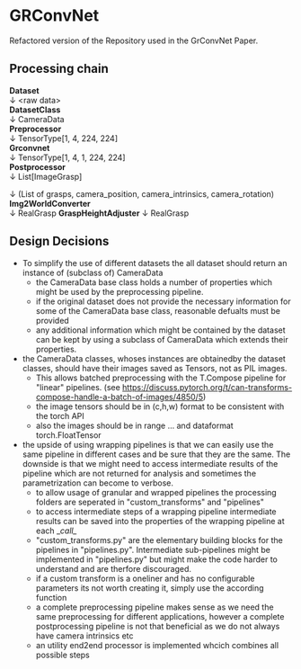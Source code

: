 # GRConvNet
Refactored version of the Repository used in the GrConvNet Paper.   

## Processing chain
**Dataset**  
&darr; \<raw data\>  
**DatasetClass**  
&darr; CameraData  
**Preprocessor**  
&darr; TensorType[1, 4, 224, 224]  
**Grconvnet**  
&darr; TensorType[1, 4, 1, 224, 224]  
**Postprocessor**  
&darr; List[ImageGrasp]


&darr; (List of grasps, camera_position, camera_intrinsics, camera_rotation)  
**Img2WorldConverter**  
&darr; RealGrasp
**GraspHeightAdjuster**
&darr; RealGrasp

## Design Decisions
- To simplify the use of different datasets the all dataset should return an instance of (subclass of) CameraData
    - the CameraData base class holds a number of properties which might be used by the preprocessing pipeline.
    - if the original dataset does not provide the necessary information for some of the CameraData base class, reasonable defualts must be provided
    - any additional information which might be contained by the dataset can be kept by using a subclass of CameraData which extends their properties.
- the CameraData classes, whoses instances are obtainedby the dataset classes, should have their images saved as Tensors, not as PIL images. 
    - This allows batched preprocessing with the T.Compose pipeline for "linear" pipelines. (see https://discuss.pytorch.org/t/can-transforms-compose-handle-a-batch-of-images/4850/5) 
    - the image tensors should be in (c,h,w) format to be consistent with the torch API
    - also the images should be in range ... and dataformat torch.FloatTensor
- the upside of using wrapping pipelines is that we can easily use the same pipeline in different cases and be sure that they are the same. The downside is that we might need to access intermediate results of the pipeline which are not returned for analysis and sometimes the parametrization can become to verbose.
    - to allow usage of granular and wrapped pipelines the processing folders are seperated in "custom_transforms" and "pipelines"
    - to access intermediate steps of a wrapping pipeline intermediate results can be saved into the properties of the wrapping pipeline at each \__call\__ 
    - "custom_transforms.py" are the elementary building blocks for the pipelines in "pipelines.py". Intermediate sub-pipelines might be implemented in "pipelines.py" but might make the code harder to understand and are therfore discouraged.
    - if a custom transform is a oneliner and has no configurable parameters its not worth creating it, simply use the according function
    - a complete preprocessing pipeline makes sense as we need the same preprocessing for different applications, however a complete postprocessing pipeline is not that beneficial as we do not always have camera intrinsics etc
    - an utility end2end processor is implemented whcich combines all possible steps
    